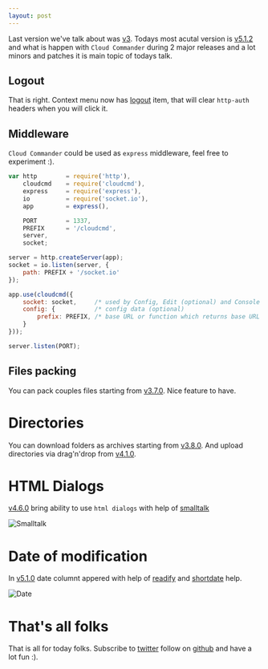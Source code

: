 ```yaml
---
layout: post
---
```


Last version we've talk about was [v3](http://blog.cloudcmd.io/post/cloud-commander-v3 "v3").
Todays most acutal version is [v5.1.2](https://github.com/coderaiser/cloudcmd/releases/tag/v5.1.2 "v5.1.2") and
what is happen with `Cloud Commander` during 2 major releases and a lot minors and patches it is main topic of todays talk.

## Logout

That is right. Context menu now has [logout](https://github.com/coderaiser/cloudcmd/releases/tag/v3.2.0 "Log out") item, that will clear `http-auth` headers when you will click it.

## Middleware

`Cloud Commander` could be used as `express` middleware, feel free to experiment :).

```js
var http        = require('http'),
    cloudcmd    = require('cloudcmd'),
    express     = require('express'),
    io          = require('socket.io'),
    app         = express(),

    PORT        = 1337,
    PREFIX      = '/cloudcmd',
    server,
    socket;

server = http.createServer(app);
socket = io.listen(server, {
    path: PREFIX + '/socket.io'
});

app.use(cloudcmd({
    socket: socket,     /* used by Config, Edit (optional) and Console (required)   */
    config: {           /* config data (optional)                                   */
        prefix: PREFIX, /* base URL or function which returns base URL (optional)   */
    }
}));

server.listen(PORT);
```

## Files packing

You can pack couples files starting from [v3.7.0](https://github.com/coderaiser/cloudcmd/releases/tag/v3.7.0 "v3.7.0"). Nice feature to have.


# Directories

You can download folders as archives starting from [v3.8.0](https://github.com/coderaiser/cloudcmd/releases/tag/v3.8.0 "v3.8.0").
And upload directories via drag'n'drop from [v4.1.0](https://github.com/coderaiser/cloudcmd/releases/tag/v3.8.0 "v4.1.0").

# HTML Dialogs

[v4.6.0](https://github.com/coderaiser/cloudcmd/releases/tag/v4.6.0 "v4.6.0") bring ability to use `html dialogs` with help of [smalltalk](http://github.com/coderaiser/smalltalk "smalltalk")

![Smalltalk](https://raw.githubusercontent.com/coderaiser/smalltalk/master/screen/alert.png "Smalltalk")

# Date of modification

In [v5.1.0](https://github.com/coderaiser/cloudcmd/releases/tag/v5.1.0 "v5.1.0") date columnt appered with help of [readify](https://github.com/coderaiser/readify "readify") and [shortdate](https://github.com/coderaiser/shortdate "short date") help.

![Date](http://files.cloudcmd.io/img/2016-02-21-cloud-commander-v5.1.2/date-column.png "Date Column")

# That's all folks

That is all for today folks. Subscribe to [twitter](https://twitter.com/cloudcmd "twitter") follow on [github](https://github.com/coderaiser/cloudcmd "github") and have a lot fun :).

